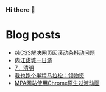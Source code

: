 ### Hi there 👋

<!--
**rebron1900/rebron1900** is a ✨ _special_ ✨ repository because its `README.md` (this file) appears on your GitHub profile.

Here are some ideas to get you started:

- 🔭 I’m currently working on ...
- 🌱 I’m currently learning ...
- 👯 I’m looking to collaborate on ...
- 🤔 I’m looking for help with ...
- 💬 Ask me about ...
- 📫 How to reach me: ...
- 😄 Pronouns: ...
- ⚡ Fun fact: ...
-->



# Blog posts
<!-- BLOG-POST-LIST:START -->
- [纯CSS解决网页因滚动条抖动问题](https://1900.live/solve-webpage-scrollbar-jitter-issue-with-pure-css/)
- [内江甜城一日游](https://1900.live/day-trip-to-neijiang-sweet-city/)
- [7，清明](https://1900.live/7-qing-ming/)
- [我也跑个半程马拉松：领物资](https://1900.live/i-also-run-a-half-marathon-get-supplies/)
- [MPA网站使用Chrome原生过渡动画](https://1900.live/mpa-website-uses-native-chrome-over-animation/)
<!-- BLOG-POST-LIST:END -->
